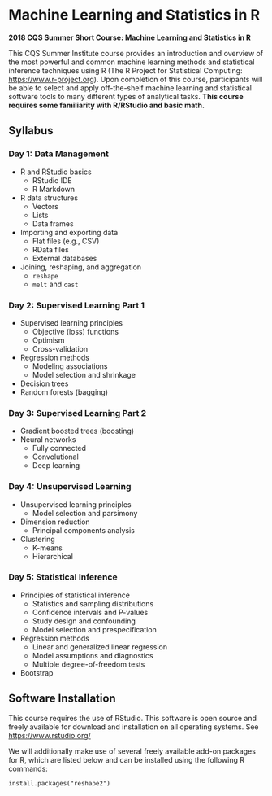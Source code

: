 # Machine Learning and Statistics in R

**2018 CQS Summer Short Course: Machine Learning and Statistics in R**

This CQS Summer Institute course provides an introduction and overview of the most powerful and common machine learning methods and statistical inference techniques using R (The R Project for Statistical Computing: https://www.r-project.org). Upon completion of this course, participants will be able to select and apply off-the-shelf machine learning and statistical software tools to many different types of analytical tasks. **This course requires some familiarity with R/RStudio and basic math.**

## Syllabus

### Day 1: Data Management

* R and RStudio basics
  * RStudio IDE
  * R Markdown
* R data structures
  * Vectors
  * Lists
  * Data frames
* Importing and exporting data
  * Flat files (e.g., CSV)
  * RData files
  * External databases
* Joining, reshaping, and aggregation
  * `reshape`
  * `melt` and `cast`

### Day 2: Supervised Learning Part 1

* Supervised learning principles 
  * Objective (loss) functions
  * Optimism
  * Cross-validation
* Regression methods
  * Modeling associations
  * Model selection and shrinkage
* Decision trees 
* Random forests (bagging)

### Day 3: Supervised Learning Part 2

* Gradient boosted trees (boosting)
* Neural networks
  * Fully connected
  * Convolutional
  * Deep learning

### Day 4: Unsupervised Learning

* Unsupervised learning principles
  * Model selection and parsimony
* Dimension reduction
  * Principal components analysis
* Clustering 
  * K-means
  * Hierarchical

### Day 5: Statistical Inference

* Principles of statistical inference 
  * Statistics and sampling distributions
  * Confidence intervals and P-values
  * Study design and confounding
  * Model selection and prespecification
* Regression methods
  * Linear and generalized linear regression
  * Model assumptions and diagnostics
  * Multiple degree-of-freedom tests
* Bootstrap

## Software Installation

This course requires the use of RStudio. This software is open source and freely available for download and installation on all operating systems. See https://www.rstudio.org/

We will additionally make use of several freely available add-on packages for R, which are listed below and can be installed using the following R commands:

```rstats
install.packages("reshape2")
```



